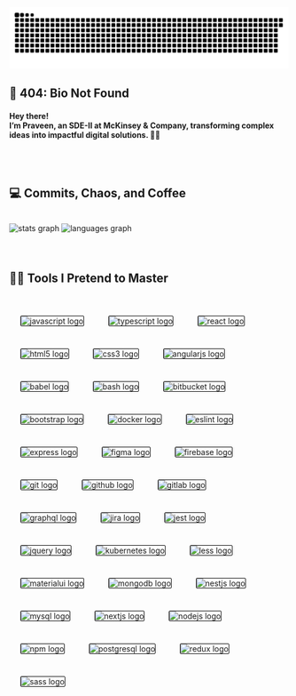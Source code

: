 <img src="snake.svg" alt="Snake animation" />
<!-- <img src="https://raw.githubusercontent.com/praveen-0910/praveen-0910/output/snake.svg" alt="Snake animation" /> -->
<br clear="both">
<h2 align="left">🚧 404: Bio Not Found</h2>
<h4 align="left">Hey there!<br>I’m Praveen, an SDE-II at McKinsey & Company, transforming complex ideas into impactful digital solutions. 🚀✨</h4>
<br clear="both">
<!-- <h2 align="left">📡 Stalking Headquarters</h2> -->
<!-- <div align="left">
  <a href="https://www.instagram.com/pr__veen" target="_blank">
    <img src="https://img.shields.io/static/v1?message=Instagram&logo=instagram&label=&color=E4405F&logoColor=white&labelColor=&style=for-the-badge" height="35" alt="instagram logo"  />
  </a>
  <a href="https://www.linkedin.com/in/pr--veen/" target="_blank">
    <img src="https://img.shields.io/static/v1?message=LinkedIn&logo=linkedin&label=&color=0077B5&logoColor=white&labelColor=&style=for-the-badge" height="35" alt="linkedin logo"  />
  </a>
</div> -->
<br clear="both">
<h2 align="left">💻 Commits, Chaos, and Coffee</h2>
<br clear="both">
<div align="left">
  <img src="https://github-readme-stats.vercel.app/api?username=praveen-0910&hide_title=true&hide_rank=true&show_icons=true&include_all_commits=true&count_private=true&disable_animations=false&theme=city_lights&locale=en&hide_border=true" height="165" alt="stats graph"  />
  <img src="https://github-readme-stats.vercel.app/api/top-langs?username=praveen-0910&locale=en&hide_title=true&layout=compact&card_width=320&langs_count=5&theme=city_lights&hide_border=true" height="165" alt="languages graph"  />
</div>

###

<br clear="both">
<h2 align="left">🧙‍♂️ Tools I Pretend to Master</h2>
<br clear="both">

<div align="left">
  <img src="https://cdn.jsdelivr.net/gh/devicons/devicon/icons/javascript/javascript-original.svg" height="40" width="40" style="margin: 20px; border: 1px solid black; border-radius: 2px;" alt="javascript logo" />
  <img src="https://cdn.jsdelivr.net/gh/devicons/devicon/icons/typescript/typescript-original.svg" height="40" width="40" style="margin: 20px; border: 1px solid black; border-radius: 2px;" alt="typescript logo" />
  <img src="https://cdn.jsdelivr.net/gh/devicons/devicon/icons/react/react-original.svg" height="40" width="40" style="margin: 20px; border: 1px solid black; border-radius: 2px;" alt="react logo" />
  <img src="https://cdn.jsdelivr.net/gh/devicons/devicon/icons/html5/html5-original.svg" height="40" width="40" style="margin: 20px; border: 1px solid black; border-radius: 2px;" alt="html5 logo" />
  <img src="https://cdn.jsdelivr.net/gh/devicons/devicon/icons/css3/css3-original.svg" height="40" width="40" style="margin: 20px; border: 1px solid black; border-radius: 2px;" alt="css3 logo" />
  <img src="https://cdn.jsdelivr.net/gh/devicons/devicon/icons/angularjs/angularjs-original.svg" height="40" width="40" style="margin: 20px; border: 1px solid black; border-radius: 2px;" alt="angularjs logo" />
  <img src="https://cdn.jsdelivr.net/gh/devicons/devicon/icons/babel/babel-original.svg" height="40" width="40" style="margin: 20px; border: 1px solid black; border-radius: 2px;" alt="babel logo" />
  <img src="https://cdn.jsdelivr.net/gh/devicons/devicon/icons/bash/bash-original.svg" height="40" width="40" style="margin: 20px; border: 1px solid black; border-radius: 2px;" alt="bash logo" />
  <img src="https://cdn.jsdelivr.net/gh/devicons/devicon/icons/bitbucket/bitbucket-original.svg" height="40" width="40" style="margin: 20px; border: 1px solid black; border-radius: 2px;" alt="bitbucket logo" />
  <img src="https://cdn.jsdelivr.net/gh/devicons/devicon/icons/bootstrap/bootstrap-original.svg" height="40" width="40" style="margin: 20px; border: 1px solid black; border-radius: 2px;" alt="bootstrap logo" />
  <img src="https://cdn.jsdelivr.net/gh/devicons/devicon/icons/docker/docker-original.svg" height="40" width="40" style="margin: 20px; border: 1px solid black; border-radius: 2px;" alt="docker logo" />
  <img src="https://cdn.jsdelivr.net/gh/devicons/devicon/icons/eslint/eslint-original.svg" height="40" width="40" style="margin: 20px; border: 1px solid black; border-radius: 2px;" alt="eslint logo" />
  <img src="https://cdn.jsdelivr.net/gh/devicons/devicon/icons/express/express-original.svg" height="40" width="40" style="margin: 20px; border: 1px solid black; border-radius: 2px;" alt="express logo" />
  <img src="https://cdn.jsdelivr.net/gh/devicons/devicon/icons/figma/figma-original.svg" height="40" width="40" style="margin: 20px; border: 1px solid black; border-radius: 2px;" alt="figma logo" />
  <img src="https://cdn.jsdelivr.net/gh/devicons/devicon/icons/firebase/firebase-plain.svg" height="40" width="40" style="margin: 20px; border: 1px solid black; border-radius: 2px;" alt="firebase logo" />
  <img src="https://cdn.jsdelivr.net/gh/devicons/devicon/icons/git/git-original.svg" height="40" width="40" style="margin: 20px; border: 1px solid black; border-radius: 2px;" alt="git logo" />
  <img src="https://cdn.jsdelivr.net/gh/devicons/devicon/icons/github/github-original.svg" height="40" width="40" style="margin: 20px; border: 1px solid black; border-radius: 2px;" alt="github logo" />
  <img src="https://cdn.jsdelivr.net/gh/devicons/devicon/icons/gitlab/gitlab-original.svg" height="40" width="40" style="margin: 20px; border: 1px solid black; border-radius: 2px;" alt="gitlab logo" />
  <img src="https://cdn.jsdelivr.net/gh/devicons/devicon/icons/graphql/graphql-plain.svg" height="40" width="40" style="margin: 20px; border: 1px solid black; border-radius: 2px;" alt="graphql logo" />
  <img src="https://cdn.jsdelivr.net/gh/devicons/devicon/icons/jira/jira-original.svg" height="40" width="40" style="margin: 20px; border: 1px solid black; border-radius: 2px;" alt="jira logo" />
  <img src="https://cdn.jsdelivr.net/gh/devicons/devicon/icons/jest/jest-plain.svg" height="40" width="40" style="margin: 20px; border: 1px solid black; border-radius: 2px;" alt="jest logo" />
  <img src="https://cdn.jsdelivr.net/gh/devicons/devicon/icons/jquery/jquery-original.svg" height="40" width="40" style="margin: 20px; border: 1px solid black; border-radius: 2px;" alt="jquery logo" />
  <img src="https://cdn.jsdelivr.net/gh/devicons/devicon/icons/kubernetes/kubernetes-plain.svg" height="40" width="40" style="margin: 20px; border: 1px solid black; border-radius: 2px;" alt="kubernetes logo" />
  <img src="https://cdn.jsdelivr.net/gh/devicons/devicon/icons/less/less-plain-wordmark.svg" height="40" width="40" style="margin: 20px; border: 1px solid black; border-radius: 2px;" alt="less logo" />
  <img src="https://cdn.jsdelivr.net/gh/devicons/devicon/icons/materialui/materialui-original.svg" height="40" width="40" style="margin: 20px; border: 1px solid black; border-radius: 2px;" alt="materialui logo" />
  <img src="https://cdn.jsdelivr.net/gh/devicons/devicon/icons/mongodb/mongodb-original.svg" height="40" width="40" style="margin: 20px; border: 1px solid black; border-radius: 2px;" alt="mongodb logo" />
  <img src="https://cdn.jsdelivr.net/gh/devicons/devicon/icons/nestjs/nestjs-original.svg" height="40" width="40" style="margin: 20px; border: 1px solid black; border-radius: 2px;" alt="nestjs logo" />
  <img src="https://cdn.jsdelivr.net/gh/devicons/devicon/icons/mysql/mysql-original.svg" height="40" width="40" style="margin: 20px; border: 1px solid black; border-radius: 2px;" alt="mysql logo" />
  <img src="https://cdn.jsdelivr.net/gh/devicons/devicon/icons/nextjs/nextjs-original.svg" height="40" width="40" style="margin: 20px; border: 1px solid black; border-radius: 2px;" alt="nextjs logo" />
  <img src="https://cdn.jsdelivr.net/gh/devicons/devicon/icons/nodejs/nodejs-original.svg" height="40" width="40" style="margin: 20px; border: 1px solid black; border-radius: 2px;" alt="nodejs logo" />
  <img src="https://cdn.jsdelivr.net/gh/devicons/devicon/icons/npm/npm-original-wordmark.svg" height="40" width="40" style="margin: 20px; border: 1px solid black; border-radius: 2px;" alt="npm logo" />
  <img src="https://cdn.jsdelivr.net/gh/devicons/devicon/icons/postgresql/postgresql-original.svg" height="40" width="40" style="margin: 20px; border: 1px solid black; border-radius: 2px;" alt="postgresql logo" />
  <img src="https://cdn.jsdelivr.net/gh/devicons/devicon/icons/redux/redux-original.svg" height="40" width="40" style="margin: 20px; border: 1px solid black; border-radius: 2px;" alt="redux logo" />
  <img src="https://cdn.jsdelivr.net/gh/devicons/devicon/icons/sass/sass-original.svg" height="40" width="40" style="margin: 20px; border: 1px solid black; border-radius: 2px;" alt="sass logo" />
</div>
